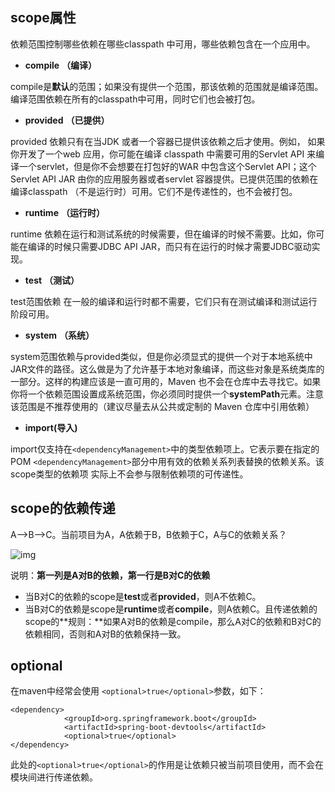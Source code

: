 ## scope属性

依赖范围控制哪些依赖在哪些classpath 中可用，哪些依赖包含在一个应用中。

- **compile** **（编译）**

compile是**默认**的范围；如果没有提供一个范围，那该依赖的范围就是编译范围。编译范围依赖在所有的classpath中可用，同时它们也会被打包。

- **provided** **（已提供）**

provided 依赖只有在当JDK 或者一个容器已提供该依赖之后才使用。例如， 如果你开发了一个web 应用，你可能在编译 classpath 中需要可用的Servlet API 来编译一个servlet，但是你不会想要在打包好的WAR 中包含这个Servlet API；这个Servlet API JAR 由你的应用服务器或者servlet 容器提供。已提供范围的依赖在编译classpath （不是运行时）可用。它们不是传递性的，也不会被打包。

- **runtime** **（运行时）**

runtime 依赖在运行和测试系统的时候需要，但在编译的时候不需要。比如，你可能在编译的时候只需要JDBC API JAR，而只有在运行的时候才需要JDBC驱动实现。

- **test** **（测试）**

test范围依赖 在一般的编译和运行时都不需要，它们只有在测试编译和测试运行阶段可用。

- **system** **（系统）**

system范围依赖与provided类似，但是你必须显式的提供一个对于本地系统中JAR文件的路径。这么做是为了允许基于本地对象编译，而这些对象是系统类库的一部分。这样的构建应该是一直可用的，Maven 也不会在仓库中去寻找它。如果你将一个依赖范围设置成系统范围，你必须同时提供一个**systemPath**元素。注意该范围是不推荐使用的（建议尽量去从公共或定制的 Maven 仓库中引用依赖）

- **import(导入)**

import仅支持在`<dependencyManagement>`中的类型依赖项上。它表示要在指定的POM `<dependencyManagement>`部分中用有效的依赖关系列表替换的依赖关系。该scope类型的依赖项 实际上不会参与限制依赖项的可传递性。

## scope的依赖传递

A–>B–>C。当前项目为A，A依赖于B，B依赖于C，A与C的依赖关系？

![img](https://img-1252710297.cos.ap-nanjing.myqcloud.com/img/20210101004653.png)

说明：**第一列是A对B的依赖，第一行是B对C的依赖**

- 当B对C的依赖的scope是**test**或者**provided**，则A不依赖C。
- 当B对C的依赖是scope是**runtime**或者**compile**，则A依赖C。且传递依赖的scope的**规则：**如果A对B的依赖是compile，那么A对C的依赖和B对C的依赖相同，否则和A对B的依赖保持一致。

## optional

在maven中经常会使用  `<optional>true</optional>`参数，如下：

```
<dependency>
            <groupId>org.springframework.boot</groupId>
            <artifactId>spring-boot-devtools</artifactId>
            <optional>true</optional>
</dependency>
```

此处的`<optional>true</optional>`的作用是让依赖只被当前项目使用，而不会在模块间进行传递依赖。

